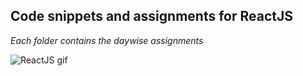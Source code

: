 ## Code snippets and assignments for ReactJS

_Each folder contains the daywise assignments_


![ReactJS gif](https://user-images.githubusercontent.com/72550470/95687037-d65e7980-0c1e-11eb-850a-6c1082e6a933.gif)

